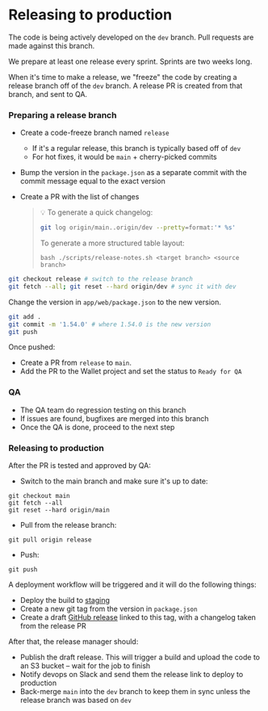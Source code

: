 # Releasing to production

The code is being actively developed on the `dev` branch. Pull requests are made against this branch.

We prepare at least one release every sprint. Sprints are two weeks long.

When it's time to make a release, we "freeze" the code by creating a release branch off of the `dev` branch. A release PR is created from that branch, and sent to QA.

### Preparing a release branch

- Create a code-freeze branch named `release`
  - If it's a regular release, this branch is typically based off of `dev`
  - For hot fixes, it would be `main` + cherry-picked commits
- Bump the version in the `package.json` as a separate commit with the commit message equal to the exact version
- Create a PR with the list of changes

  > 💡 To generate a quick changelog:
  >
  > ```bash
  > git log origin/main..origin/dev --pretty=format:'* %s'
  > ```
  >
  > To generate a more structured table layout:
  >
  > ```
  > bash ./scripts/release-notes.sh <target branch> <source branch>
  > ```

```bash
git checkout release # switch to the release branch
git fetch --all; git reset --hard origin/dev # sync it with dev
```

Change the version in `app/web/package.json` to the new version.

```bash
git add .
git commit -m '1.54.0' # where 1.54.0 is the new version
git push
```

Once pushed:

- Create a PR from `release` to `main`.
- Add the PR to the Wallet project and set the status to `Ready for QA`

### QA

- The QA team do regression testing on this branch
- If issues are found, bugfixes are merged into this branch
- Once the QA is done, proceed to the next step

### Releasing to production

After the PR is tested and approved by QA:

- Switch to the main branch and make sure it's up to date:

```
git checkout main
git fetch --all
git reset --hard origin/main
```

- Pull from the release branch:

```
git pull origin release
```

- Push:

```
git push
```

A deployment workflow will be triggered and it will do the following things:

- Deploy the build to [staging](https://safe-wallet-web.staging.5afe.dev/)
- Create a new git tag from the version in `package.json`
- Create a draft [GitHub release](https://github.com/safe-global/safe-wallet-web/releases) linked to this tag, with a changelog taken from the release PR

After that, the release manager should:

- Publish the draft release. This will trigger a build and upload the code to an S3 bucket – wait for the job to finish
- Notify devops on Slack and send them the release link to deploy to production
- Back-merge `main` into the `dev` branch to keep them in sync unless the release branch was based on `dev`
